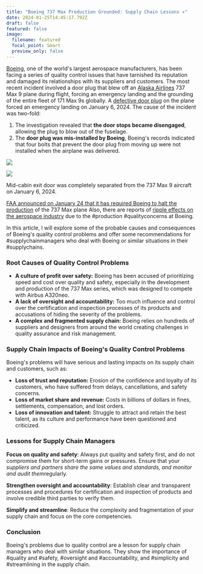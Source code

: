 ```yaml
---
title: "Boeing 737 Max Production Grounded: Supply Chain Lessons ✈"
date: 2024-01-25T14:45:17.792Z
draft: false
featured: false
image:
  filename: featured
  focal_point: Smart
  preview_only: false
---
```

<!--StartFragment-->

[Boeing](https://www.linkedin.com/company/boeing/), one of the world's largest aerospace manufacturers, has been facing a series of quality control issues that have tarnished its reputation and damaged its relationships with its suppliers and customers. The most recent incident involved a door plug that blew off an [Alaska Airlines](https://www.linkedin.com/company/alaska-airlines/) 737 Max 9 plane during flight, forcing an emergency landing and the grounding of the entire fleet of 171 Max 9s globally. A [defective door plug](https://abcnews.go.com/US/timeline-incident-involving-missing-door-plug-boeing-737/story?id=106191494) on the plane forced an emergency landing on January 6, 2024. The cause of the incident was two-fold:

1. The investigation revealed that **the door stops became disengaged**, allowing the plug to blow out of the fuselage.
2. The **door plug was mis-installed by Boeing**, Boeing's records indicated that four bolts that prevent the door plug from moving up were not installed when the airplane was delivered.

![](https://media.licdn.com/dms/image/D4E12AQHGQab9gxBOOQ/article-inline_image-shrink_1500_2232/0/1706207480355?e=1712793600&v=beta&t=fVjDGHGF13OZG1o9vrdejDHW5_QCBHJyBhHSBQupzjA)

![](1706207480355.jpeg)

Mid-cabin exit door was completely separated from the 737 Max 9 aircraft on January 6, 2024.

[FAA announced on January 24 that it has required Boeing to halt the production](https://www.faa.gov/newsroom/faa-halts-boeing-max-production-expansion-improve-quality-control-also-lays-out-extensive) of the 737 Max plane Also, there are reports of [ripple effects on the aerospace industry](https://www.reuters.com/business/aerospace-defense/faa-halt-boeing-max-production-expansion-hit-airlines-suppliers-2024-01-25/) due to the #production #qualityconcerns at Boeing.

In this article, I will explore some of the probable causes and consequences of Boeing's quality control problems and offer some recommendations for #supplychainmanagers who deal with Boeing or similar situations in their #supplychains.

### Root Causes of Quality Control Problems

* **A culture of profit over safety:** Boeing has been accused of prioritizing speed and cost over quality and safety, especially in the development and production of the 737 Max series, which was designed to compete with Airbus A320neo.
* **A lack of oversight and accountability:** Too much influence and control over the certification and inspection processes of its products and accusations of hiding the severity of the problems.
* **A complex and fragmented supply chain:** Boeing relies on hundreds of suppliers and designers from around the world creating challenges in quality assurance and risk management.

### Supply Chain Impacts of Boeing's Quality Control Problems

Boeing's problems will have serious and lasting impacts on its supply chain and customers, such as:

* **Loss of trust and reputation:** Erosion of the confidence and loyalty of its customers, who have suffered from delays, cancellations, and safety concerns.
* **Loss of market share and revenue:** Costs in billions of dollars in fines, settlements, compensation, and lost orders.
* **Loss of innovation and talent:** Struggle to attract and retain the best talent, as its culture and performance have been questioned and criticized.

### Lessons for Supply Chain Managers

**Focus on quality and safety**: Always put quality and safety first, and do not compromise them for short-term gains or pressures. Ensure that your *suppliers and partners share the same values and standards, and monitor and audit them*regularly.

**Strengthen oversight and accountability**: Establish clear and transparent processes and procedures for certification and inspection of products and involve credible third parties to verify them.

**Simplify and streamline**: Reduce the complexity and fragmentation of your supply chain and focus on the core competencies.

### Conclusion

Boeing's problems due to quality control are a lesson for supply chain managers who deal with similar situations. They show the importance of #quality and #safety, #oversight and #accountability, and #simplicity and #streamlining in the supply chain.

<!--EndFragment-->